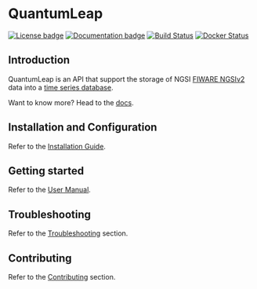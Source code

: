 # QuantumLeap

[![License badge](https://img.shields.io/badge/license-MIT-blue.svg)](https://opensource.org/licenses/MIT)
[![Documentation badge](https://img.shields.io/badge/docs-latest-yellow.svg)](https://smartsdk.github.io/ngsi-timeseries-api/)
[![Build Status](https://travis-ci.org/smartsdk/ngsi-timeseries-api.svg?branch=master)](https://travis-ci.org/smartsdk/ngsi-timeseries-api)
[![Docker Status](https://img.shields.io/docker/pulls/smartsdk/quantumleap.svg)](https://hub.docker.com/r/smartsdk/quantumleap/)

## Introduction

QuantumLeap is an API that support the storage of NGSI [FIWARE NGSIv2](http://docs.orioncontextbroker.apiary.io/#) data into a [time series database](https://en.wikipedia.org/wiki/Time_series_database).

Want to know more? Head to the [docs](https://smartsdk.github.io/ngsi-timeseries-api/).

## Installation and Configuration

Refer to the [Installation Guide](https://smartsdk.github.io/ngsi-timeseries-api/admin/).

## Getting started

Refer to the [User Manual](https://smartsdk.github.io/ngsi-timeseries-api/user/).

## Troubleshooting

Refer to the [Troubleshooting](https://smartsdk.github.io/ngsi-timeseries-api/user/troubleshooting/) section.

## Contributing

Refer to the [Contributing](https://smartsdk.github.io/ngsi-timeseries-api/user/contributing/) section.
